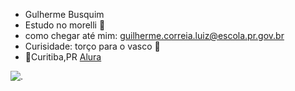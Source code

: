 - Gulherme Busquim
- Estudo no morelli 📒
- como chegar até mim: guilherme.correia.luiz@escola.pr.gov.br
- Curisidade: torço para o vasco 💢 
- 📍Curitiba,PR
[Alura](https://www.alura.com.br/)

![.](https://media1.tenor.com/m/UQBl9lioVkQAAAAC/ryan-gosling-oscars-2024.gif)
